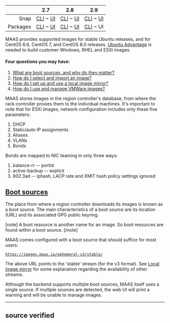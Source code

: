 <!-- deb-2-7-cli
||2.7|2.8|2.9|
|-----:|:-----:|:-----:|:-----:|
|Snap|[CLI](/t/images/2694) ~ [UI](/t/images/2695)|[CLI](/t/images/2696) ~ [UI](/t/images/2697)|[CLI](/t/images/2698) ~ [UI](/t/images/2699)|
|Packages|CLI ~ [UI](/t/images/2701)|[CLI](/t/images/2702) ~ [UI](/t/images/2703)|[CLI](/t/images/2704) ~ [UI](/t/images/2705)|
 deb-2-7-cli -->

<!-- deb-2-7-ui
||2.7|2.8|2.9|
|-----:|:-----:|:-----:|:-----:|
|Snap|[CLI](/t/images/2694) ~ [UI](/t/images/2695)|[CLI](/t/images/2696) ~ [UI](/t/images/2697)|[CLI](/t/images/2698) ~ [UI](/t/images/2699)|
|Packages|[CLI](/t/images/2700) ~ UI|[CLI](/t/images/2702) ~ [UI](/t/images/2703)|[CLI](/t/images/2704) ~ [UI](/t/images/2705)|
 deb-2-7-ui -->

<!-- deb-2-8-cli
||2.7|2.8|2.9|
|-----:|:-----:|:-----:|:-----:|
|Snap|[CLI](/t/images/2694) ~ [UI](/t/images/2695)|[CLI](/t/images/2696) ~ [UI](/t/images/2697)|[CLI](/t/images/2698) ~ [UI](/t/images/2699)|
|Packages|[CLI](/t/images/2700) ~ [UI](/t/images/2701)|CLI ~ [UI](/t/images/2703)|[CLI](/t/images/2704) ~ [UI](/t/images/2705)|
 deb-2-8-cli -->

<!-- deb-2-8-ui
||2.7|2.8|2.9|
|-----:|:-----:|:-----:|:-----:|
|Snap|[CLI](/t/images/2694) ~ [UI](/t/images/2695)|[CLI](/t/images/2696) ~ [UI](/t/images/2697)|[CLI](/t/images/2698) ~ [UI](/t/images/2699)|
|Packages|[CLI](/t/images/2700) ~ [UI](/t/images/2701)|[CLI](/t/images/2702) ~ UI|[CLI](/t/images/2704) ~ [UI](/t/images/2705)|
 deb-2-8-ui -->

<!-- deb-2-9-cli
||2.7|2.8|2.9|
|-----:|:-----:|:-----:|:-----:|
|Snap|[CLI](/t/images/2694) ~ [UI](/t/images/2695)|[CLI](/t/images/2696) ~ [UI](/t/images/2697)|[CLI](/t/images/2698) ~ [UI](/t/images/2699)|
|Packages|[CLI](/t/images/2700) ~ [UI](/t/images/2701)|[CLI](/t/images/2702) ~ [UI](/t/images/2703)|CLI ~ [UI](/t/images/2705)|
 deb-2-9-cli -->

||2.7|2.8|2.9|
|-----:|:-----:|:-----:|:-----:|
|Snap|[CLI](/t/images/2694) ~ [UI](/t/images/2695)|[CLI](/t/images/2696) ~ [UI](/t/images/2697)|[CLI](/t/images/2698) ~ [UI](/t/images/2699)|
|Packages|[CLI](/t/images/2700) ~ [UI](/t/images/2701)|[CLI](/t/images/2702) ~ [UI](/t/images/2703)|[CLI](/t/images/2704) ~ UI|

<!-- snap-2-7-cli
||2.7|2.8|2.9|
|-----:|:-----:|:-----:|:-----:|
|Snap|CLI ~ [UI](/t/images/2695)|[CLI](/t/images/2696) ~ [UI](/t/images/2697)|[CLI](/t/images/2698) ~ [UI](/t/images/2699)|
|Packages|[CLI](/t/images/2700) ~ [UI](/t/images/2701)|[CLI](/t/images/2702) ~ [UI](/t/images/2703)|[CLI](/t/images/2704) ~ [UI](/t/images/2705)|
 snap-2-7-cli -->

<!-- snap-2-7-ui
||2.7|2.8|2.9|
|-----:|:-----:|:-----:|:-----:|
|Snap|[CLI](/t/images/2694) ~ UI|[CLI](/t/images/2696) ~ [UI](/t/images/2697)|[CLI](/t/images/2698) ~ [UI](/t/images/2699)|
|Packages|[CLI](/t/images/2700) ~ [UI](/t/images/2701)|[CLI](/t/images/2702) ~ [UI](/t/images/2703)|[CLI](/t/images/2704) ~ [UI](/t/images/2705)|
 snap-2-7-ui -->

<!-- snap-2-8-cli
||2.7|2.8|2.9|
|-----:|:-----:|:-----:|:-----:|
|Snap|[CLI](/t/images/2694) ~ [UI](/t/images/2695)|CLI ~ [UI](/t/images/2697)|[CLI](/t/images/2698) ~ [UI](/t/images/2699)|
|Packages|[CLI](/t/images/2700) ~ [UI](/t/images/2701)|[CLI](/t/images/2702) ~ [UI](/t/images/2703)|[CLI](/t/images/2704) ~ [UI](/t/images/2705)|
 snap-2-8-cli -->

<!-- snap-2-8-ui
||2.7|2.8|2.9|
|-----:|:-----:|:-----:|:-----:|
|Snap|[CLI](/t/images/2694) ~ [UI](/t/images/2695)|[CLI](/t/images/2696) ~ UI|[CLI](/t/images/2698) ~ [UI](/t/images/2699)|
|Packages|[CLI](/t/images/2700) ~ [UI](/t/images/2701)|[CLI](/t/images/2702) ~ [UI](/t/images/2703)|[CLI](/t/images/2704) ~ [UI](/t/images/2705)|
 snap-2-8-ui -->

<!-- snap-2-9-cli
||2.7|2.8|2.9|
|-----:|:-----:|:-----:|:-----:|
|Snap|[CLI](/t/images/2694) ~ [UI](/t/images/2695)|[CLI](/t/images/2696) ~ [UI](/t/images/2697)|CLI ~ [UI](/t/images/2699)|
|Packages|[CLI](/t/images/2700) ~ [UI](/t/images/2701)|[CLI](/t/images/2702) ~ [UI](/t/images/2703)|[CLI](/t/images/2704) ~ [UI](/t/images/2705)|
 snap-2-9-cli -->

<!-- snap-2-9-ui
||2.7|2.8|2.9|
|-----:|:-----:|:-----:|:-----:|
|Snap|[CLI](/t/images/2694) ~ [UI](/t/images/2695)|[CLI](/t/images/2696) ~ [UI](/t/images/2697)|[CLI](/t/images/2698) ~ UI|
|Packages|[CLI](/t/images/2700) ~ [UI](/t/images/2701)|[CLI](/t/images/2702) ~ [UI](/t/images/2703)|[CLI](/t/images/2704) ~ [UI](/t/images/2705)|
 snap-2-9-ui -->

MAAS provides supported images for stable Ubuntu releases, and for CentOS 6.6, CentOS 7, and CentOS 8.0 releases.  [Ubuntu Advantage](https://www.ubuntu.com/support) is needed to build customer Windows, RHEL and ESXi images.

#### Four questions you may have:

<!-- deb-2-7-cli
1. [What are boot sources, and why do they matter?](#heading--boot-sources)
2. [How do I select and import an image?](/t/select-and-import-images/3096)
3. [How do I set up and use a local image mirror?](/t/local-image-mirror/2808)
4. [How do I use and manage VMWare images?](/t/vmware-images/3240)
 deb-2-7-cli -->

<!-- deb-2-7-ui
1. [What are boot sources, and why do they matter?](#heading--boot-sources)
2. [How do I select and import an image?](/t/select-and-import-images/3097)
3. [How do I set up and use a local image mirror?](/t/local-image-mirror/2809)
4. [How do I use and manage VMWare images?](/t/vmware-images/3241)
 deb-2-7-ui -->

<!-- deb-2-8-cli
1. [What are boot sources, and why do they matter?](#heading--boot-sources)
2. [How do I select and import an image?](/t/select-and-import-images/3098)
3. [How do I set up and use a local image mirror?](/t/local-image-mirror/2810)
4. [How do I use and manage VMWare images?](/t/vmware-images/3242)
 deb-2-8-cli -->

<!-- deb-2-8-ui
1. [What are boot sources, and why do they matter?](#heading--boot-sources)
2. [How do I select and import an image?](/t/select-and-import-images/3099)
3. [How do I set up and use a local image mirror?](/t/local-image-mirror/2811)
4. [How do I use and manage VMWare images?](/t/vmware-images/3243)
 deb-2-8-ui -->

<!-- deb-2-9-cli
1. [What are boot sources, and why do they matter?](#heading--boot-sources)
2. [How do I select and import an image?](/t/select-and-import-images/3100)
3. [How do I set up and use a local image mirror?](/t/local-image-mirror/2812)
4. [How do I use and manage VMWare images?](/t/vmware-images/3244)
 deb-2-9-cli -->

1. [What are boot sources, and why do they matter?](#heading--boot-sources)
2. [How do I select and import an image?](/t/select-and-import-images/3101)
3. [How do I set up and use a local image mirror?](/t/local-image-mirror/2813)
4. [How do I use and manage VMWare images?](/t/vmware-images/3245)

<!-- snap-2-7-cli
1. [What are boot sources, and why do they matter?](#heading--boot-sources)
2. [How do I select and import an image?](/t/select-and-import-images/3090)
3. [How do I set up and use a local image mirror?](/t/local-image-mirror/2802)
4. [How do I use and manage VMWare images?](/t/vmware-images/3234)
 snap-2-7-cli -->

<!-- snap-2-7-ui
1. [What are boot sources, and why do they matter?](#heading--boot-sources)
2. [How do I select and import an image?](/t/select-and-import-images/3091)
3. [How do I set up and use a local image mirror?](/t/local-image-mirror/2803)
4. [How do I use and manage VMWare images?](/t/vmware-images/3235)
 snap-2-7-ui -->

<!-- snap-2-8-cli
1. [What are boot sources, and why do they matter?](#heading--boot-sources)
2. [How do I select and import an image?](/t/select-and-import-images/3092)
3. [How do I set up and use a local image mirror?](/t/local-image-mirror/2804)
4. [How do I use and manage VMWare images?](/t/vmware-images/3236)
 snap-2-8-cli -->

<!-- snap-2-8-ui
1. [What are boot sources, and why do they matter?](#heading--boot-sources)
2. [How do I select and import an image?](/t/select-and-import-images/3093)
3. [How do I set up and use a local image mirror?](/t/local-image-mirror/2805)
4. [How do I use and manage VMWare images?](/t/vmware-images/3237)
 snap-2-8-ui -->

<!-- snap-2-9-cli
1. [What are boot sources, and why do they matter?](#heading--boot-sources)
2. [How do I select and import an image?](/t/select-and-import-images/3094)
3. [How do I set up and use a local image mirror?](/t/local-image-mirror/2806)
4. [How do I use and manage VMWare images?](/t/vmware-images/3238)
 snap-2-9-cli -->

<!-- snap-2-9-ui
1. [What are boot sources, and why do they matter?](#heading--boot-sources)
2. [How do I select and import an image?](/t/select-and-import-images/3095)
3. [How do I set up and use a local image mirror?](/t/local-image-mirror/2807)
4. [How do I use and manage VMWare images?](/t/vmware-images/3239)
 snap-2-9-ui -->

MAAS stores images in the region controller's database, from where the rack controller proxies them to the individual machines.  It's important to note that for ESXi images, network configuration includes only these five parameters:

1.   DHCP
2.   Static/auto IP assignments
3.   Aliases
4.   VLANs
5.   Bonds

Bonds are mapped to NIC teaming in only three ways:

1.   balance-rr -- portid
2.   active-backup -- explicit
3.   802.3ad -- iphash, LACP rate and XMIT hash policy settings ignored

<a href="#heading--boot-sources"><h2 id="heading--boot-sources">Boot sources</h2></a>

The place from where a region controller downloads its images is known as a boot source. The main characteristics of a boot source are its location (URL) and its associated GPG public keyring.

[note]
A boot resource is another name for an image. So boot resources are found within a boot source.
[/note]

MAAS comes configured with a boot source that should suffice for most users:

[`https://images.maas.io/ephemeral-v3/stable/`](https://images.maas.io/ephemeral-v3/stable/)

<!-- deb-2-7-cli
The above URL points to the 'stable' stream (for the v3 format). See [Local image mirror](/t/local-image-mirror/2808) for some explanation regarding the availability of other streams.
 deb-2-7-cli -->

<!-- deb-2-7-ui
The above URL points to the 'stable' stream (for the v3 format). See [Local image mirror](/t/local-image-mirror/2809) for some explanation regarding the availability of other streams.
 deb-2-7-ui -->

<!-- deb-2-8-cli
The above URL points to the 'stable' stream (for the v3 format). See [Local image mirror](/t/local-image-mirror/2810) for some explanation regarding the availability of other streams.
 deb-2-8-cli -->

<!-- deb-2-8-ui
The above URL points to the 'stable' stream (for the v3 format). See [Local image mirror](/t/local-image-mirror/2811) for some explanation regarding the availability of other streams.
 deb-2-8-ui -->

<!-- deb-2-9-cli
The above URL points to the 'stable' stream (for the v3 format). See [Local image mirror](/t/local-image-mirror/2812) for some explanation regarding the availability of other streams.
 deb-2-9-cli -->

The above URL points to the 'stable' stream (for the v3 format). See [Local image mirror](/t/local-image-mirror/2813) for some explanation regarding the availability of other streams.

<!-- snap-2-7-cli
The above URL points to the 'stable' stream (for the v3 format). See [Local image mirror](/t/local-image-mirror/2802) for some explanation regarding the availability of other streams.
 snap-2-7-cli -->

<!-- snap-2-7-ui
The above URL points to the 'stable' stream (for the v3 format). See [Local image mirror](/t/local-image-mirror/2803) for some explanation regarding the availability of other streams.
 snap-2-7-ui -->

<!-- snap-2-8-cli
The above URL points to the 'stable' stream (for the v3 format). See [Local image mirror](/t/local-image-mirror/2804) for some explanation regarding the availability of other streams.
 snap-2-8-cli -->

<!-- snap-2-8-ui
The above URL points to the 'stable' stream (for the v3 format). See [Local image mirror](/t/local-image-mirror/2805) for some explanation regarding the availability of other streams.
 snap-2-8-ui -->

<!-- snap-2-9-cli
The above URL points to the 'stable' stream (for the v3 format). See [Local image mirror](/t/local-image-mirror/2806) for some explanation regarding the availability of other streams.
 snap-2-9-cli -->

<!-- snap-2-9-ui
The above URL points to the 'stable' stream (for the v3 format). See [Local image mirror](/t/local-image-mirror/2807) for some explanation regarding the availability of other streams.
 snap-2-9-ui -->

Although the backend supports multiple boot sources, MAAS itself uses a single source. If multiple sources are detected, the web UI will print a warning and will be unable to manage images.


------
**source verified**
------